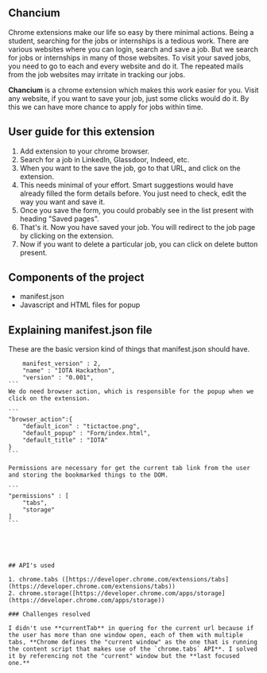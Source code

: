 ## Chancium

Chrome extensions make our life so easy by there minimal actions. Being a student, searching for the jobs or internships is a tedious work. There are various websites where you can login, search and save a job. But we search for jobs or internships in many of those websites.  To visit your saved jobs, you need to go to each and every website and do it. The repeated mails from the job websites may irritate in tracking our jobs. 

 **Chancium** is a chrome extension which makes this work easier for you. Visit any website, if you want to save your job, just some clicks would do it. By this we can have more chance to apply for jobs within time.


## User guide for this extension

1. Add extension to your chrome browser.
2. Search for a job in LinkedIn, Glassdoor, Indeed, etc. 
3. When you want to the save the job, go to that URL, and click on the extension.
4. This needs minimal of your effort. Smart suggestions would have already filled the form details before. You just need to check, edit the way you want and save it.
5. Once you save the form, you could probably see in the list present with heading "Saved pages". 
6. That's it. Now you have saved your job. You will redirect to the job page by clicking on the extension. 
7. Now if you want to delete a particular job, you can click on delete button present.

## Components of the project

- manifest.json
- Javascript and HTML files for popup

## Explaining manifest.json file

These are the basic version kind of things that manifest.json should have.

````
    manifest_version" : 2,
    "name" : "IOTA Hackathon",
    "version" : "0.001",
```
We do need browser action, which is responsible for the popup when we click on the extension. 

```
"browser_action":{
    "default_icon" : "tictactoe.png",
    "default_popup" : "Form/index.html",
    "default_title" : "IOTA"
}
```

Permissions are necessary for get the current tab link from the user and storing the bookmarked things to the DOM.

```
"permissions" : [
    "tabs",
    "storage"
]
```





## API's used

1. chrome.tabs ([https://developer.chrome.com/extensions/tabs](https://developer.chrome.com/extensions/tabs))
2. chrome.storage([https://developer.chrome.com/apps/storage](https://developer.chrome.com/apps/storage))

### Challenges resolved

I didn't use **currentTab** in quering for the current url because if the user has more than one window open, each of them with multiple tabs, **Chrome defines the "current window" as the one that is running the content script that makes use of the `chrome.tabs` API**. I solved it by referencing not the "current" window but the **last focused one.**
